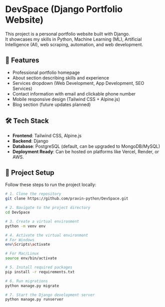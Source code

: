 # DevSpace (Django Portfolio Website)

This project is a personal portfolio website built with Django.  
It showcases my skills in Python, Machine Learning (ML), Artificial Intelligence (AI), web scraping, automation, and web development.

## 🚀 Features

- Professional portfolio homepage
- About section describing skills and experience
- Services dropdown (Web Development, App Development, SEO Services)
- Contact information with email and clickable phone number
- Mobile responsive design (Tailwind CSS + Alpine.js)
- Blog section (future updates planned)

## 🛠️ Tech Stack

- **Frontend**: Tailwind CSS, Alpine.js
- **Backend**: Django
- **Database**: PostgreSQL (default, can be upgraded to MongoDB/MySQL)
- **Deployment Ready**: Can be hosted on platforms like Vercel, Render, or AWS.

## 📁 Project Setup

Follow these steps to run the project locally:

```bash
# 1. Clone the repository
git clone https://github.com/pravin-python/DevSpace.git

# 2. Navigate to the project directory
cd DevSpace

# 3. Create a virtual environment
python -m venv env

# 4. Activate the virtual environment
# For Windows
env\Scripts\activate

# For Mac/Linux
source env/bin/activate

# 5. Install required packages
pip install -r requirements.txt

# 6. Run migrations
python manage.py migrate

# 7. Start the Django development server
python manage.py runserver
